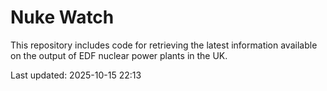 # Nuke Watch

This repository includes code for retrieving the latest information available on the output of EDF nuclear power plants in the UK.

Last updated: 2025-10-15 22:13